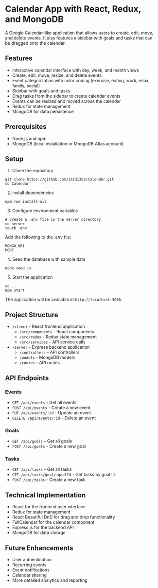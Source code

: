 # Calendar App with React, Redux, and MongoDB

A Google Calendar-like application that allows users to create, edit, move, and delete events. It also features a sidebar with goals and tasks that can be dragged onto the calendar.

## Features

- Interactive calendar interface with day, week, and month views
- Create, edit, move, resize, and delete events
- Event categorization with color coding (exercise, eating, work, relax, family, social)
- Sidebar with goals and tasks
- Drag tasks from the sidebar to create calendar events
- Events can be resized and moved across the calendar
- Redux for state management
- MongoDB for data persistence

## Prerequisites

- Node.js and npm
- MongoDB (local installation or MongoDB Atlas account)

## Setup

1. Clone the repository
```
git clone https://github.com/zaid1303/Calender.git
cd Calendar
```

2. Install dependencies
```
npm run install-all
```

3. Configure environment variables
```
# Create a .env file in the server directory
cd server
touch .env
```

Add the following to the .env file:
```
MONGO_URI
PORT
```

4. Seed the database with sample data
```
node seed.js
```

5. Start the application
```
cd ..
npm start
```

The application will be available at `http://localhost:3000`.

## Project Structure

- `/client` - React frontend application
  - `/src/components` - React components
  - `/src/redux` - Redux state management
  - `/src/services` - API service calls
- `/server` - Express backend application
  - `/controllers` - API controllers
  - `/models` - MongoDB models
  - `/routes` - API routes

## API Endpoints

### Events
- `GET /api/events` - Get all events
- `POST /api/events` - Create a new event
- `PUT /api/events/:id` - Update an event
- `DELETE /api/events/:id` - Delete an event

### Goals
- `GET /api/goals` - Get all goals
- `POST /api/goals` - Create a new goal

### Tasks
- `GET /api/tasks` - Get all tasks
- `GET /api/tasks/goal/:goalId` - Get tasks by goal ID
- `POST /api/tasks` - Create a new task

## Technical Implementation

- React for the frontend user interface
- Redux for state management
- React Beautiful DnD for drag and drop functionality
- FullCalendar for the calendar component
- Express.js for the backend API
- MongoDB for data storage

## Future Enhancements

- User authentication
- Recurring events
- Event notifications
- Calendar sharing
- More detailed analytics and reporting